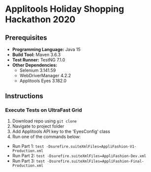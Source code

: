 # Applitools Holiday Shopping Hackathon 2020

## Prerequisites

- **Programming Language:** Java 15
- **Build Tool:** Maven 3.6.3 
- **Test Runner:** TestNG 7.1.0
- **Other Dependencies:**
    - Selenium 3.141.59
    - WebDriverManager 4.2.2
    - Applitools Eyes 3.182.0
    
## Instructions
### Execute Tests on UltraFast Grid
1. Download repo using ```git clone```
2. Navigate to project folder
3. Add Applitools API key to the 'EyesConfig' class
4. Run one of the commands below:
  - Run Part 1: ```test -Dsurefire.suiteXmlFiles=AppliFashion-V1-Production.xml```
  - Run Part 2: ```test -Dsurefire.suiteXmlFiles=AppliFashion-Dev.xml```
  - Run Part 3: ```test -Dsurefire.suiteXmlFiles=AppliFashion-Final-Production.xml```
